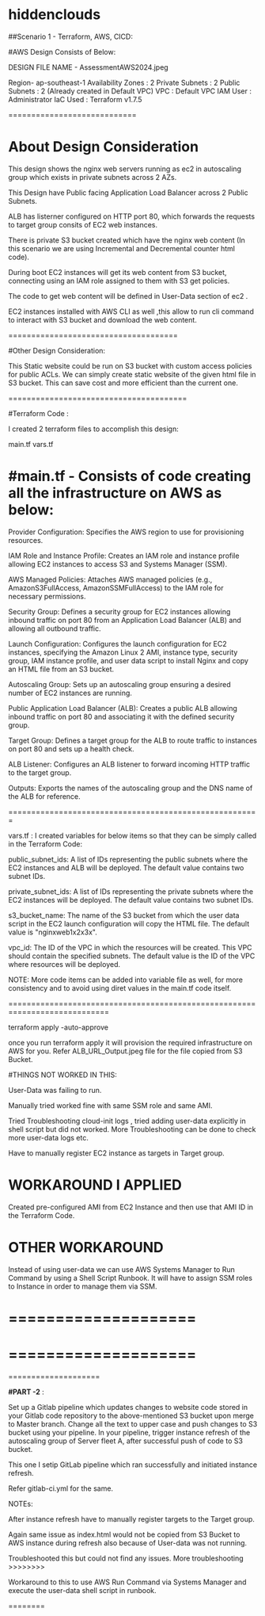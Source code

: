 # hiddenclouds

##Scenario 1 - Terraform, AWS, CICD: 


#AWS Design Consists of Below:


DESIGN FILE NAME -  AssessmentAWS2024.jpeg

Region- ap-southeast-1
Availability Zones : 2
Private Subnets : 2
Public Subnets : 2 (Already created in Default VPC)
VPC : Default VPC
IAM User : Administrator
IaC Used : Terraform v1.7.5

============================


# About Design Consideration
This design shows the nginx web servers running as ec2 in autoscaling group which exists in private subnets across 2 AZs.

This Design have Public facing Application Load Balancer across 2 Public Subnets.

ALB has listerner configured on HTTP port 80, which forwards the requests to target group consits of EC2 web instances.


There is private S3 bucket created which have the nginx web content (In this scenario we are using Incremental and Decremental counter html code).


During boot EC2 instances will get its web content from S3 bucket, connecting using an IAM role assigned to them with S3 get policies.


The code to get web content will be defined in User-Data section of ec2 .


EC2 instances installed with AWS CLI as well ,this allow to run cli command to interact with S3 bucket and download the web content.

=====================================


#Other Design Consideration:

This Static website could be run on S3 bucket with custom access policies for public ACLs. We can simply create static website of the given html file in S3 bucket. This can save cost and more efficient than the current one.



=======================================


#Terraform Code :

I created 2 terraform files to accomplish this design:

main.tf
vars.tf

#**main.tf -  Consists of code creating all the infrastructure on AWS as below**:
=======================

Provider Configuration: Specifies the AWS region to use for provisioning resources.

IAM Role and Instance Profile: Creates an IAM role and instance profile allowing EC2 instances to access S3 and Systems Manager (SSM).

AWS Managed Policies: Attaches AWS managed policies (e.g., AmazonS3FullAccess, AmazonSSMFullAccess) to the IAM role for necessary permissions.

Security Group: Defines a security group for EC2 instances allowing inbound traffic on port 80 from an Application Load Balancer (ALB) and allowing all outbound traffic.

Launch Configuration: Configures the launch configuration for EC2 instances, specifying the Amazon Linux 2 AMI, instance type, security group, IAM instance profile, and user data script to install Nginx and copy an HTML file from an S3 bucket.

Autoscaling Group: Sets up an autoscaling group ensuring a desired number of EC2 instances are running.

Public Application Load Balancer (ALB): Creates a public ALB allowing inbound traffic on port 80 and associating it with the defined security group.

Target Group: Defines a target group for the ALB to route traffic to instances on port 80 and sets up a health check.

ALB Listener: Configures an ALB listener to forward incoming HTTP traffic to the target group.

Outputs: Exports the names of the autoscaling group and the DNS name of the ALB for reference.

=======================================================


vars.tf : I created variables for below items so that they can be simply called in the Terraform Code:


public_subnet_ids: A list of IDs representing the public subnets where the EC2 instances and ALB will be deployed. The default value contains two subnet IDs.

private_subnet_ids: A list of IDs representing the private subnets where the EC2 instances will be deployed. The default value contains two subnet IDs.

s3_bucket_name: The name of the S3 bucket from which the user data script in the EC2 launch configuration will copy the HTML file. The default value is "nginxweb1x2x3x".

vpc_id: The ID of the VPC in which the resources will be created. This VPC should contain the specified subnets. The default value is the ID of the VPC where resources will be deployed.


NOTE: More code items can be added into variable file as well, for more consistency and to avoid using diret values in the main.tf code itself.


============================================================================

terraform apply -auto-approve


once you run terraform apply it will provision the required infrastructure on AWS for you. Refer ALB_URL_Output.jpeg file for the file copied from S3 Bucket.


#THINGS NOT WORKED IN THIS:

User-Data was failing to run.

Manually tried worked fine with same SSM role and same AMI.

Tried Troubleshooting cloud-init logs , tried adding user-data explicitly in shell script but did not worked. More Troubleshooting can be done to check more user-data logs etc.

Have to manually register EC2 instance as targets in Target group. 


# WORKAROUND I APPLIED

Created pre-configured AMI from EC2 Instance and then use that AMI ID in the Terraform Code.


# OTHER WORKAROUND 

Instead of using user-data we can use AWS Systems Manager to Run Command by using a Shell Script Runbook. It will have to assign SSM roles to Instance in order to manage them via SSM.


====================
====================================
====================
=====================================
====================


**#PART -2** 
:

Set up a Gitlab pipeline which updates changes to website code stored in your Gitlab code repository to the above-mentioned S3 bucket upon merge to Master branch. Change all the text to upper case and push changes to S3 bucket using your pipeline. In your pipeline, trigger instance refresh of the autoscaling group of Server fleet A, after successful push of code to S3 bucket.


This one I setip GitLab pipeline which ran successfully and initiated instance refresh.

Refer gitlab-ci.yml for the same.

NOTEs:

After instance refresh have to manually register targets to the Target group.

Again same issue as index.html would not be copied from S3 Bucket to AWS instance during refresh also because of User-data was not running. 

Troubleshooted this but could not find any issues. More troubleshooting >>>>>>>>

Workaround to this to use AWS Run Command via Systems Manager and execute the user-data shell script in runbook.


========












